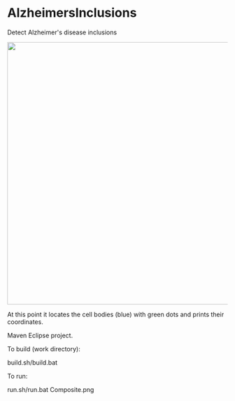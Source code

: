 # AlzheimersInclusions
Detect Alzheimer's disease inclusions

<img src="http://tom.portegys.com/images/Composite (RGB) Output_0.png" width="800" height="600" />

At this point it locates the cell bodies (blue) with green dots and prints their coordinates.

Maven Eclipse project.

To build (work directory):

build.sh/build.bat

To run:

run.sh/run.bat Composite.png

